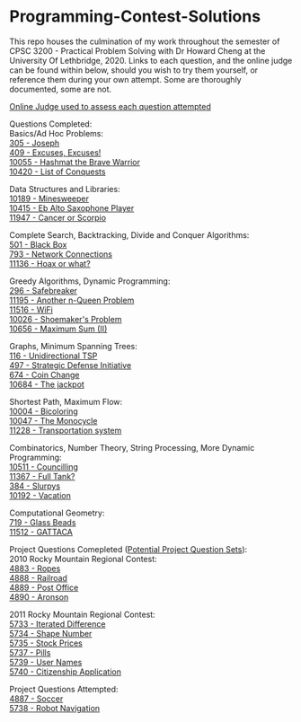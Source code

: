 # Programming-Contest-Solutions
This repo houses the culmination of my work throughout the semester of CPSC 3200 - Practical Problem Solving with Dr Howard Cheng at the University Of Lethbridge, 2020. Links to each question, and the online judge can be found within below, should you wish to try them yourself, or reference them during your own attempt. Some are thoroughly documented, some are not.

[Online Judge used to assess each question attempted](https://onlinejudge.org/index.php?option=com_frontpage)<br>

Questions Completed:<br>
Basics/Ad Hoc Problems: <br>
[305 - Joseph](https://onlinejudge.org/index.php?option=com_onlinejudge&Itemid=8&category=24&page=show_problem&problem=241)<br>
[409 - Excuses, Excuses!](https://onlinejudge.org/index.php?option=com_onlinejudge&Itemid=8&category=24&page=show_problem&problem=350)<br>
[10055 - Hashmat the Brave Warrior](https://onlinejudge.org/index.php?option=com_onlinejudge&Itemid=8&category=24&page=show_problem&problem=996)<br>
[10420 - List of Conquests](https://onlinejudge.org/index.php?option=com_onlinejudge&Itemid=8&category=24&page=show_problem&problem=1361)<br>

Data Structures and Libraries:<br>
[10189 - Minesweeper](https://onlinejudge.org/index.php?option=com_onlinejudge&Itemid=8&category=24&page=show_problem&problem=1130)<br>
[10415 - Eb Alto Saxophone Player](https://onlinejudge.org/index.php?option=com_onlinejudge&Itemid=8&category=24&page=show_problem&problem=1356)<br>
[11947 - Cancer or Scorpio](https://onlinejudge.org/index.php?option=com_onlinejudge&Itemid=8&category=24&page=show_problem&problem=3098)<br>

Complete Search, Backtracking, Divide and Conquer Algorithms:<br>
[501 - Black Box](https://onlinejudge.org/index.php?option=com_onlinejudge&Itemid=8&category=24&page=show_problem&problem=442)<br>
[793 - Network Connections](https://onlinejudge.org/index.php?option=com_onlinejudge&Itemid=8&category=24&page=show_problem&problem=734)<br>
[11136 - Hoax or what?](https://onlinejudge.org/index.php?option=com_onlinejudge&Itemid=8&category=24&page=show_problem&problem=2077)<br>

Greedy Algorithms, Dynamic Programming:<br> 
[296 - Safebreaker](https://onlinejudge.org/index.php?option=com_onlinejudge&Itemid=8&category=24&page=show_problem&problem=232)<br>
[11195 - Another n-Queen Problem](https://onlinejudge.org/index.php?option=com_onlinejudge&Itemid=8&category=24&page=show_problem&problem=2136)<br>
[11516 - WiFi](https://onlinejudge.org/index.php?option=com_onlinejudge&Itemid=8&category=24&page=show_problem&problem=2511)<br>
[10026 - Shoemaker's Problem](https://onlinejudge.org/index.php?option=com_onlinejudge&Itemid=8&category=24&page=show_problem&problem=967)<br>
[10656 - Maximum Sum (II)](https://onlinejudge.org/index.php?option=com_onlinejudge&Itemid=8&category=24&page=show_problem&problem=1597)<br>

Graphs, Minimum Spanning Trees:<br> 
[116 - Unidirectional TSP](https://onlinejudge.org/index.php?option=com_onlinejudge&Itemid=8&category=24&page=show_problem&problem=52)<br>
[497 - Strategic Defense Initiative](https://onlinejudge.org/index.php?option=com_onlinejudge&Itemid=8&category=24&page=show_problem&problem=438)<br>
[674 - Coin Change](https://onlinejudge.org/index.php?option=com_onlinejudge&Itemid=8&category=24&page=show_problem&problem=615)<br>
[10684 - The jackpot](https://onlinejudge.org/index.php?option=com_onlinejudge&Itemid=8&category=24&page=show_problem&problem=1625)<br>

Shortest Path, Maximum Flow:<br>
[10004 - Bicoloring](https://onlinejudge.org/index.php?option=com_onlinejudge&Itemid=8&category=24&page=show_problem&problem=945)<br>
[10047 - The Monocycle](https://onlinejudge.org/index.php?option=com_onlinejudge&Itemid=8&category=24&page=show_problem&problem=988)<br>
[11228 - Transportation system](https://onlinejudge.org/index.php?option=com_onlinejudge&Itemid=8&category=24&page=show_problem&problem=2169)<br>

Combinatorics, Number Theory, String Processing, More Dynamic Programming:<br> 
[10511 - Councilling](https://onlinejudge.org/index.php?option=com_onlinejudge&Itemid=8&category=24&page=show_problem&problem=1452)<br>
[11367 - Full Tank?](https://onlinejudge.org/index.php?option=com_onlinejudge&Itemid=8&category=24&page=show_problem&problem=2352)<br>
[384 - Slurpys](https://onlinejudge.org/index.php?option=com_onlinejudge&Itemid=8&category=24&page=show_problem&problem=320)<br>
[10192 - Vacation](https://onlinejudge.org/index.php?option=com_onlinejudge&Itemid=8&category=24&page=show_problem&problem=1133)<br>

Computational Geometry:<br>
[719 - Glass Beads](https://onlinejudge.org/index.php?option=com_onlinejudge&Itemid=8&category=24&page=show_problem&problem=660)<br>
[11512 - GATTACA](https://onlinejudge.org/index.php?option=com_onlinejudge&Itemid=8&category=24&page=show_problem&problem=2507)<br>

Project Questions Comepleted ([Potential Project Question Sets](https://icpcarchive.ecs.baylor.edu/index.php?option=com_onlinejudge&Itemid=8)):<br>
2010 Rocky Mountain Regional Contest:<br>
[4883 - Ropes](https://icpcarchive.ecs.baylor.edu/index.php?option=com_onlinejudge&Itemid=8&category=408&page=show_problem&problem=2884)<br>
[4888 - Railroad](https://icpcarchive.ecs.baylor.edu/index.php?option=com_onlinejudge&Itemid=8&category=408&page=show_problem&problem=2889)<br>
[4889 - Post Office](https://icpcarchive.ecs.baylor.edu/index.php?option=com_onlinejudge&Itemid=8&category=408&page=show_problem&problem=2890)<br>
[4890 - Aronson](https://icpcarchive.ecs.baylor.edu/index.php?option=com_onlinejudge&Itemid=8&category=408&page=show_problem&problem=2891)<br>

2011 Rocky Mountain Regional Contest:<br>
[5733 - Iterated Difference](https://icpcarchive.ecs.baylor.edu/index.php?option=com_onlinejudge&Itemid=8&category=539&page=show_problem&problem=3744)<br>
[5734 - Shape Number](https://icpcarchive.ecs.baylor.edu/index.php?option=com_onlinejudge&Itemid=8&category=539&page=show_problem&problem=3745)<br>
[5735 - Stock Prices](https://icpcarchive.ecs.baylor.edu/index.php?option=com_onlinejudge&Itemid=8&category=539&page=show_problem&problem=3746)<br>
[5737 - Pills](https://icpcarchive.ecs.baylor.edu/index.php?option=com_onlinejudge&Itemid=8&category=539&page=show_problem&problem=3748)<br>
[5739 - User Names](https://icpcarchive.ecs.baylor.edu/index.php?option=com_onlinejudge&Itemid=8&category=539&page=show_problem&problem=3750)<br>
[5740 - Citizenship Application](https://icpcarchive.ecs.baylor.edu/index.php?option=com_onlinejudge&Itemid=8&category=539&page=show_problem&problem=3751)<br>

Project Questions Attempted:<br>
[4887 - Soccer](https://icpcarchive.ecs.baylor.edu/index.php?option=com_onlinejudge&Itemid=8&category=408&page=show_problem&problem=2888)<br>
[5738 - Robot Navigation](https://icpcarchive.ecs.baylor.edu/index.php?option=com_onlinejudge&Itemid=8&category=539&page=show_problem&problem=3749)<br>
